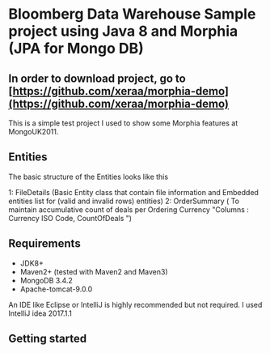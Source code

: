 # Bloomberg Data Warehouse Sample project using Java 8 and Morphia (JPA for Mongo DB)

## In order to download project, go to [https://github.com/xeraa/morphia-demo](https://github.com/xeraa/morphia-demo) 

This is a simple test project I used to show some Morphia features at MongoUK2011.

## Entities
The basic structure of the Entities looks like this

1: FileDetails (Basic Entity class that contain file information and Embedded entities list for (valid and invalid rows) entities)
2: OrderSummary ( To maintain accumulative count of deals per Ordering Currency "Columns : Currency ISO Code, CountOfDeals ")

## Requirements
*   JDK8+
*   Maven2+ (tested with Maven2 and Maven3)
*   MongoDB 3.4.2
*   Apache-tomcat-9.0.0 

An IDE like Eclipse or IntelliJ is highly recommended but not required. I used IntelliJ idea 2017.1.1


## Getting started

